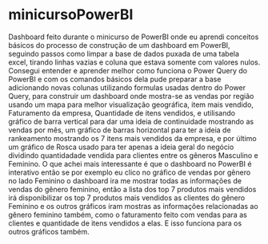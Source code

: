 # minicursoPowerBI

Dashboard feito durante o minicurso de PowerBI onde eu aprendi conceitos básicos do processo de construção de um dashboard em PowerBI, seguindo passos como limpar a base de dados puxada de uma tabela excel, tirando linhas vazias e coluna que estava somente com valores nulos.
Consegui entender e aprender melhor como funciona o Power Query do PowerBI e com os comandos básicos dela pude preparar a base adicionando novas colunas utilizando formulas usadas dentro do Power Query, para construir um dashboard onde mostra-se as vendas por região usando um mapa para melhor visualização geográfica, item mais vendido, Faturamento da empresa, Quantidade de itens vendidos, e utilisando gráfico de barra vertical para dar uma ideia de continuidade mostrando as vendas por mês, um gráfico de barras horizontal para ter a ideia de rankeamento mostrando os 7 itens mais vendidos da empresa, e por último um gráfico de Rosca usado para ter apenas a ideia geral do negócio dividindo quantidadade vendida para clientes entre os gêneros Masculino e Feminino.
O que achei mais interessante é que o dashboard no PowerBI é interativo então se por exemplo eu clico no gráfico de vendas por gênero no lado Feminino o dashboard ira me mostrar todas as informações de vendas do gênero feminino, então a lista dos top 7 produtos mais vendidos irá disponibilizar os top 7 produtos mais vendidos as clientes do gênero Feminino e os outros gráficos iram mostras as informações relacionadas ao gênero feminino também, como o faturamento feito com vendas para as clientes e quantidade de itens vendidos a elas. E isso funciona para os outros gráficos também.
